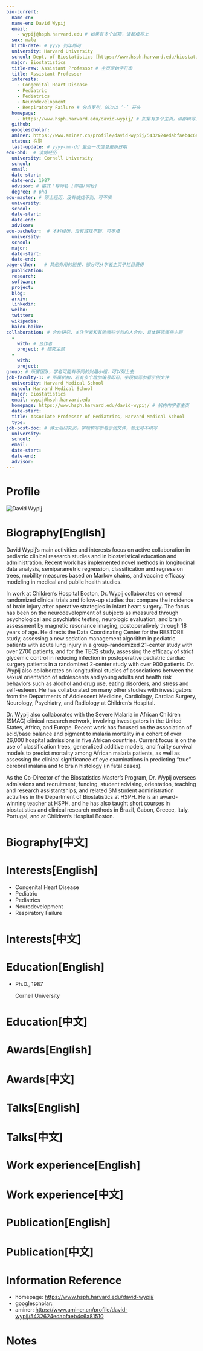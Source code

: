 ```yaml
---
bio-current:
  name-cn: 
  name-en: David Wypij
  email: 
    - wypij@hsph.harvard.edu # 如果有多个邮箱，请都填写上
  sex: male
  birth-date: # yyyy 到年即可
  university: Harvard University 
  school: Dept, of Biostatistics [https://www.hsph.harvard.edu/biostatistics] # 格式：学院名称[学院官网链接]
  major: Biostatistics
  title-raw: Assistant Professor # 主页原始字符串
  title: Assistant Professor
  interests: 
    - Congenital Heart Disease
    - Pediatric 
    - Pediatrics
    - Neurodevelopment
    - Respiratory Failure # 分点罗列，依次以 ‘-’ 开头
  homepage: 
    - https://www.hsph.harvard.edu/david-wypij/ # 如果有多个主页，请都填写上
  github: 
  googlescholar:  
  aminer: https://www.aminer.cn/profile/david-wypij/5432624edabfaeb4c6a81510 # 从这里查找 https://www.aminer.org/search/person
  status: 在职
  last-update: # yyyy-mm-dd 最近一次信息更新日期
edu-phd:  # 读博经历
  university: Cornell University
  school: 
  email: 
  date-start: 
  date-end: 1987
  advisor: # 格式：导师名 [邮箱/网址]
  degree: # phd
edu-master: # 硕士经历，没有或找不到，可不填
  university: 
  school: 
  date-start: 
  date-end: 
  advisor:
edu-bachelor:  # 本科经历，没有或找不到，可不填
  university: 
  school: 
  major: 
  date-start: 
  date-end: 
page-other:   # 其他有用的链接，部分可从学者主页子栏目获得
  publication: 
  research: 
  software: 
  project: 
  blog: 
  arxiv: 
  linkedin: 
  weibo:
  twitter:
  wikipedia:
  baidu-baike:
collaboration: # 合作研究，关注学者和其他哪些学科的人合作，具体研究哪些主题
  - 
    with: # 合作者
    project: # 研究主题
  - 
    with: 
    project: 
group: # 所属团队，学者可能有不同的兴趣小组，可以列上去
job-faculty-1: # 所属机构，若有多个增加编号即可，字段填写参看示例文件
  university: Harvard Medical School
  school: Harvard Medical School
  major: Biostatistics
  email: wypij@hsph.harvard.edu
  homepage: https://www.hsph.harvard.edu/david-wypij/ # 机构内学者主页
  date-start: 
  title: Associate Professor of Pediatrics, Harvard Medical School
  type: 
job-post-doc: # 博士后研究员，字段填写参看示例文件，若无可不填写
  university: 
  school: 
  email: 
  date-start: 
  date-end: 
  advisor: 
---
```


# Profile

![David Wypij](https://connects.catalyst.harvard.edu/Profiles/profile/Modules/CustomViewPersonGeneralInfo/PhotoHandler.ashx?NodeID=1247600)

# Biography[English]

David Wypij’s main activities and interests focus on active collaboration in pediatric clinical research studies and in biostatistical education and administration. Recent work has implemented novel methods in longitudinal data analysis, semiparametric regression, classification and regression trees, mobility measures based on Markov chains, and vaccine efficacy modeling in medical and public health studies.

In work at Children’s Hospital Boston, Dr. Wypij collaborates on several randomized clinical trials and follow-up studies that compare the incidence of brain injury after operative strategies in infant heart surgery. The focus has been on the neurodevelopment of subjects as measured through psychological and psychiatric testing, neurologic evaluation, and brain assessment by magnetic resonance imaging, postoperatively through 18 years of age. He directs the Data Coordinating Center for the RESTORE study, assessing a new sedation management algorithm in pediatric patients with acute lung injury in a group-randomized 21-center study with over 2700 patients, and for the TECS study, assessing the efficacy of strict glycemic control in reducing infection in postoperative pediatric cardiac surgery patients in a randomized 2-center study with over 900 patients. Dr. Wypij also collaborates on longitudinal studies of associations between the sexual orientation of adolescents and young adults and health risk behaviors such as alcohol and drug use, eating disorders, and stress and self-esteem. He has collaborated on many other studies with investigators from the Departments of Adolescent Medicine, Cardiology, Cardiac Surgery, Neurology, Psychiatry, and Radiology at Children’s Hospital.

Dr. Wypij also collaborates with the Severe Malaria in African Children (SMAC) clinical research network, involving investigators in the United States, Africa, and Europe. Recent work has focused on the association of acid/base balance and pigment to malaria mortality in a cohort of over 26,000 hospital admissions in five African countries. Current focus is on the use of classification trees, generalized additive models, and frailty survival models to predict mortality among African malaria patients, as well as assessing the clinical significance of eye examinations in predicting “true” cerebral malaria and to brain histology (in fatal cases).

As the Co-Director of the Biostatistics Master’s Program, Dr. Wypij oversees admissions and recruitment, funding, student advising, orientation, teaching and research assistantships, and related SM student administration activities in the Department of Biostatistics at HSPH. He is an award-winning teacher at HSPH, and he has also taught short courses in biostatistics and clinical research methods in Brazil, Gabon, Greece, Italy, Portugal, and at Children’s Hospital Boston.

# Biography[中文]

# Interests[English]

* Congenital Heart Disease
* Pediatric 
* Pediatrics
* Neurodevelopment
* Respiratory Failure

# Interests[中文]

# Education[English]

- Ph.D., 1987
    
    Cornell University

# Education[中文]

# Awards[English]

# Awards[中文]

# Talks[English]

# Talks[中文]

# Work experience[English]

# Work experience[中文]

# Publication[English]

# Publication[中文]

# Information Reference

-  homepage: https://www.hsph.harvard.edu/david-wypij/
-  googlescholar: 
-  aminer: https://www.aminer.cn/profile/david-wypij/5432624edabfaeb4c6a81510

# Notes